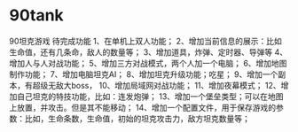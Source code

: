 # 90tank
90坦克游戏
待完成功能
1、在单机上双人功能；
2、增加当前信息的展示：比如生命值，还有几条命，敌人的数量等；
3、增加道具，炸弹、定时器、导弹等
4、增加人与人对战功能；
5、增加三方对战模式，两个人加一个电脑；
6、增加地图制作功能；
7、增加电脑坦克AI；
8、增加坦克升级功能；吃星；
9、增加一个副本，有超级无敌大boss，
10、增加局域网对战功能；
11、增加夜幕模式；
12、增加自己坦克的特技功能，比如：连发炮弹；
13、增加一个堡垒类型；可以在地图上放置，并攻击。但是其不能移动；
14、增加一个配置文件，用于保存游戏的参数：比如，生命条数，生命值，初始的坦克攻击力，敌方坦克数量等；
